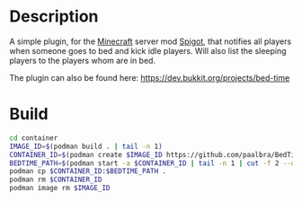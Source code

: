 # Description

A simple plugin, for the [Minecraft](https://www.minecraft.net/) server mod [Spigot](https://www.spigotmc.org), that notifies all players when someone goes to bed and kick idle players. Will also list the sleeping players to the players whom are in bed.

The plugin can also be found here: https://dev.bukkit.org/projects/bed-time

# Build

```bash
cd container
IMAGE_ID=$(podman build . | tail -n 1)
CONTAINER_ID=$(podman create $IMAGE_ID https://github.com/paalbra/BedTime.git)
BEDTIME_PATH=$(podman start -a $CONTAINER_ID | tail -n 1 | cut -f 2 --delimiter " ")
podman cp $CONTAINER_ID:$BEDTIME_PATH .
podman rm $CONTAINER_ID
podman image rm $IMAGE_ID
```
